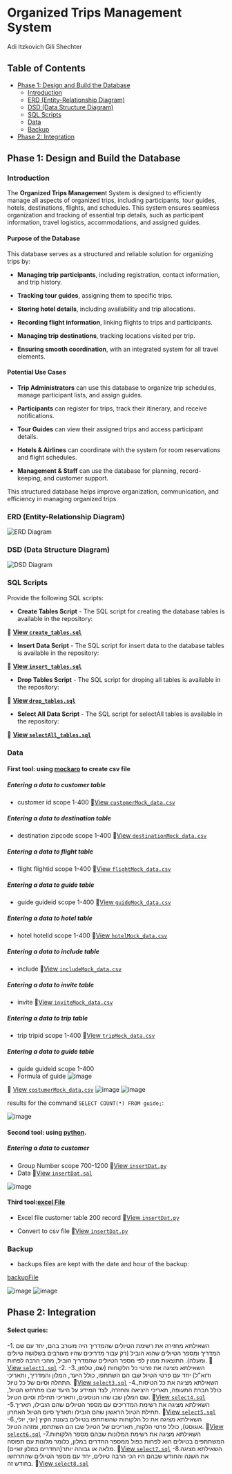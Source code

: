 

# Organized Trips Management System

Adi Itzkovich
Gili Shechter

## Table of Contents  
- [Phase 1: Design and Build the Database](#phase-1-design-an+6d-build-the-database)  
  - [Introduction](#introduction)  
  - [ERD (Entity-Relationship Diagram)](#erd-entity-relationship-diagram)  
  - [DSD (Data Structure Diagram)](#dsd-data-structure-diagram)  
  - [SQL Scripts](#sql-scripts)  
  - [Data](#data)
  - [Backup](#backup)  
- [Phase 2: Integration](#phase-2-integration)  

## Phase 1: Design and Build the Database  

### Introduction

The **Organized Trips Managemen**t System is designed to efficiently manage all aspects of organized trips, including participants, tour guides, hotels, destinations, flights, and schedules. This system ensures seamless organization and tracking of essential trip details, such as participant information, travel logistics, accommodations, and assigned guides.

#### Purpose of the Database

This database serves as a structured and reliable solution for organizing trips by:

- **Managing trip participants**, including registration, contact information, and trip history.

- **Tracking tour guides**, assigning them to specific trips.

- **Storing hotel details**, including availability and trip allocations.

- **Recording flight information**, linking flights to trips and participants.

- **Managing trip destinations**, tracking locations visited per trip.

- **Ensuring smooth coordination**, with an integrated system for all travel elements.

#### Potential Use Cases

- **Trip Administrators** can use this database to organize trip schedules, manage participant lists, and assign guides.

- **Participants** can register for trips, track their itinerary, and receive notifications.

- **Tour Guides** can view their assigned trips and access participant details.

- **Hotels & Airlines** can coordinate with the system for room reservations and flight schedules.

- **Management & Staff** can use the database for planning, record-keeping, and customer support.

This structured database helps improve organization, communication, and efficiency in managing organized trips.
###  ERD (Entity-Relationship Diagram)    
![ERD Diagram](א/קובץERD.png)  

###  DSD (Data Structure Diagram)   
![DSD Diagram](א/קובץDFD.png)  

###  SQL Scripts  
Provide the following SQL scripts:  
- **Create Tables Script** - The SQL script for creating the database tables is available in the repository:  

📜 **[View `create_tables.sql`](א/createTable.sql)**  

- **Insert Data Script** - The SQL script for insert data to the database tables is available in the repository:  

📜 **[View `insert_tables.sql`](א/insertTables.sql)**  
 
- **Drop Tables Script** - The SQL script for droping all tables is available in the repository:  

📜 **[View `drop_tables.sql`](א/dropTables.sql)**  

- **Select All Data Script**  - The SQL script for selectAll tables is available in the repository:  

📜 **[View `selectAll_tables.sql`](א/selectAll.sql)**  
  
###  Data  
####  First tool: using [mockaro](א/mockarooFiles) to create csv file
#####  Entering a data to customer table
-  customer id scope 1-400
📜[View `customerMock_data.csv`](א/mockarooFiles/customer.csv)
#####  Entering a data to destination table
-  destination zipcode scope 1-400
📜[View `destinationMock_data.csv`](א/mockarooFiles/destination.csv)
#####  Entering a data to flight table
-  flight flightid scope 1-400
📜[View `flightMock_data.csv`](א/mockarooFiles/flight.csv)
#####  Entering a data to guide table
-  guide guideid scope 1-400
📜[View `guideMock_data.csv`](א/mockarooFiles/guide.csv)
#####  Entering a data to hotel table
-  hotel hotelid scope 1-400
📜[View `hotelMock_data.csv`](א/mockarooFiles/hotel.csv)
#####  Entering a data to include table
-  include
📜[View `includeMock_data.csv`](א/mockarooFiles/include.csv)
#####  Entering a data to invite table
-  invite
📜[View `inviteMock_data.csv`](א/mockarooFiles/invite.csv)
#####  Entering a data to trip table
-  trip tripid scope 1-400
📜[View `tripMock_data.csv`](א/mockarooFiles/trip.csv)


#####   Entering a data to guide table
-  guide guideid scope 1-400
-  Formula of guide
![image](א/picture/guideImage.jpg)

📜 [View `costumerMock_data.csv`](א/mockarooFiles/customer.csv)
![image](א/picture/customerCsvImage.png)
![image](א/picture/success.png)

results for  the command `SELECT COUNT(*) FROM guide;`:
<br>

![image](א/picture/guideCsvImage.png)

####  Second tool: using [python](א/Programing). 
#####  Entering a data to customer
-  Group Number  scope 700-1200
📜[View `insertDat.py`](א/Programing/insert.py)
-  Data
📜[View `insertDat.sal`](א/insertTables.sql)


![image](א/picture/pyImage.png)



####  Third tool:[excel File](א/excel)
- Excel file customer table 200 record
📜[View `insertDat.py`](א/excel/travel_database.xlsx)

- Convert to csv file
📜[View `insertDat.py`](א/excel/customer1.csv)




### Backup 
-   backups files are kept with the date and hour of the backup:  

[backupFile](א/backup_3.29.25.backup)

![image](א/picture/backupImage.png)
![image](א/picture/restoreImage.png)





## Phase 2: Integration 

#### Select quries:
-1. השאילתא מחזירה את רשימת הטיולים שהמדריך היה מעורב בהם, יחד עם שם המדריך ומספר הטיולים שהוא הוביל (רק עבור מדריכים שהיו מעורבים בשלושה טיולים ומעלה). התוצאות ממוין לפי מספר הטיולים שהמדריך הוביל, מהכי הרבה לפחות.
📜[View `select1.sql`](ב/Quries.sql/Quries1.sql)
-2.
-3.השאילתא מציגה את פרטי כל הלקוחות (שם, טלפון, ודוא"ל) יחד עם פרטי הטיול שבו הם השתתפו, כולל היעד, המלון והמדריך, ותאריכי התחלה וסיום של כל טיול.
📜[View `select3.sql`](ב/Quries.sql/Quries3.sql)
-4.השאילתא מציגה את כל הטיסות, כולל חברת התעופה, תאריכי היציאה והחזרה, לצד המידע על היעד שבו מתרחש הטיול, שם המלון שבו שהו הנוסעים, ותאריכי תחילת וסיום הטיול.
📜[View `select4.sql`](ב/Quries.sql/Quries4.sql)
-5.השאילתא מציגה את רשימת המדריכים עם מספר הטיולים שהם הובילו, תאריך תחילת הטיול הראשון שהם הובילו ותאריך סיום הטיול האחרון.
📜[View `select5.sql`](ב/Quries.sql/Quries5.sql)
-6.השאילתא מציגה את כל הלקוחות שהשתתפו בטיולים בעונת הקיץ (יוני, יולי, אוגוסט), כולל פרטי הלקוח, תאריכים של הטיול שבו הם השתתפו, ומזהה הטיול.
📜[View `select6.sql`](ב/Quries.sql/Quries6.sql)
-7.השאילתא מציגה את רשימת המלונות שבהם מספר הלקוחות המשתתפים בטיולים הוא לפחות כפול ממספר החדרים במלון, כלומר מלונות עם תפוסה מלאה או גבוהה יותר(החדרים במלון זוגיים).
📜[View `select7.sql`](ב/Quries.sql/Quries7.sql)
-8.השאילתא מציגה את השנה והחודש שבהם היו הכי הרבה טיולים, יחד עם מספר הטיולים שהתרחשו בחודש זה.
📜[View `select8.sql`](ב/Quries.sql/Quries8.sql)





